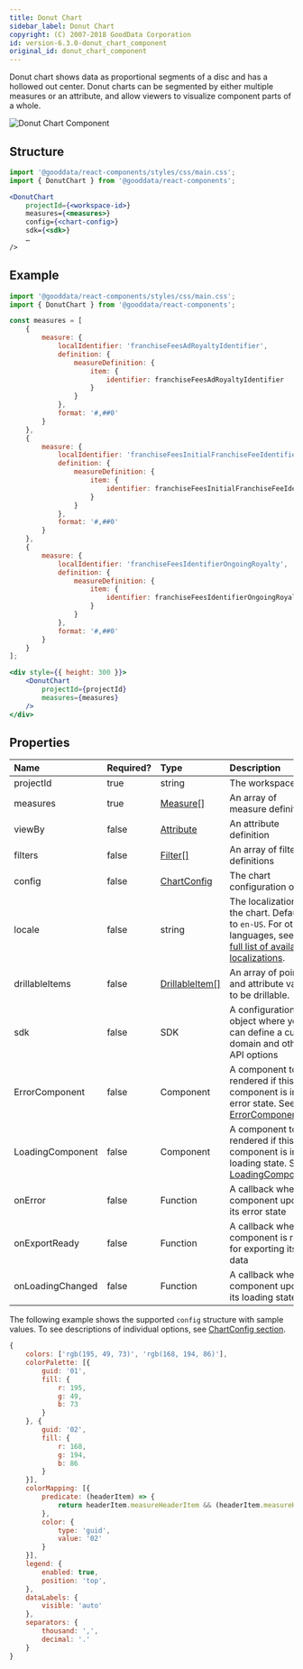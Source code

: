 ```yaml
---
title: Donut Chart
sidebar_label: Donut Chart
copyright: (C) 2007-2018 GoodData Corporation
id: version-6.3.0-donut_chart_component
original_id: donut_chart_component
---
```


Donut chart shows data as proportional segments of a disc and has a hollowed out center. Donut charts can be segmented by either multiple measures or an attribute, and allow viewers to visualize component parts of a whole.

![Donut Chart Component](assets/donut_chart.png "Donut Chart Component")

## Structure

```jsx
import '@gooddata/react-components/styles/css/main.css';
import { DonutChart } from '@gooddata/react-components';

<DonutChart
    projectId={<workspace-id>}
    measures={<measures>}
    config={<chart-config>}
    sdk={<sdk>}
    …
/>
```

## Example

```jsx
import '@gooddata/react-components/styles/css/main.css';
import { DonutChart } from '@gooddata/react-components';

const measures = [
    {
        measure: {
            localIdentifier: 'franchiseFeesAdRoyaltyIdentifier',
            definition: {
                measureDefinition: {
                    item: {
                        identifier: franchiseFeesAdRoyaltyIdentifier
                    }
                }
            },
            format: '#,##0'
        }
    },
    {
        measure: {
            localIdentifier: 'franchiseFeesInitialFranchiseFeeIdentifier',
            definition: {
                measureDefinition: {
                    item: {
                        identifier: franchiseFeesInitialFranchiseFeeIdentifier
                    }
                }
            },
            format: '#,##0'
        }
    },
    {
        measure: {
            localIdentifier: 'franchiseFeesIdentifierOngoingRoyalty',
            definition: {
                measureDefinition: {
                    item: {
                        identifier: franchiseFeesIdentifierOngoingRoyalty
                    }
                }
            },
            format: '#,##0'
        }
    }
];

<div style={{ height: 300 }}>
    <DonutChart
        projectId={projectId}
        measures={measures}
    />
</div>
```

## Properties

| Name | Required? | Type | Description |
| :--- | :--- | :--- | :--- |
| projectId | true | string | The workspace ID |
| measures | true | [Measure[]](50_custom__execution.md#measure) | An array of measure definitions |
| viewBy | false | [Attribute](50_custom__execution.md#attribute) | An attribute definition |
| filters | false | [Filter[]](30_tips__filter_visual_components.md) | An array of filter definitions |
| config | false | [ChartConfig](15_props__chart_config.md) | The chart configuration object |
| locale | false | string | The localization of the chart. Defaults to `en-US`. For other languages, see the [full list of available localizations](https://github.com/gooddata/gooddata-react-components/tree/master/src/translations). |
| drillableItems | false | [DrillableItem[]](15_props__drillable_item.md) | An array of points and attribute values to be drillable. |
| sdk | false | SDK | A configuration object where you can define a custom domain and other API options |
| ErrorComponent | false | Component | A component to be rendered if this component is in error state. See [ErrorComponent](15_props__error_component.md).|
| LoadingComponent | false | Component | A component to be rendered if this component is in loading state. See [LoadingComponent](15_props__loading_component.md).|
| onError | false | Function | A callback when the component updates its error state |
| onExportReady | false | Function | A callback when the component is ready for exporting its data |
| onLoadingChanged | false | Function | A callback when the component updates its loading state |

<!-- These internals are intentionally undocumented
| afterRender | false | Function | A callback after component is rendered |
| dataSource | false | DataSource class | A class that is used to resolve AFM |
| environment | false | string | An Internal property that changes behaviour in Analytical Designer and KPI Dashboards |
| height | false | number | Height of the component in pixels |
| pushData | false | Function | A callback after AFM is resolved |
-->

The following example shows the supported `config` structure with sample values. To see descriptions of individual options, see [ChartConfig section](15_props__chart_config.md).
```javascript
{
    colors: ['rgb(195, 49, 73)', 'rgb(168, 194, 86)'],
    colorPalette: [{
        guid: '01',
        fill: {
            r: 195,
            g: 49,
            b: 73
        }
    }, {
        guid: '02',
        fill: {
            r: 168,
            g: 194,
            b: 86
        }
    }],
    colorMapping: [{
        predicate: (headerItem) => {
            return headerItem.measureHeaderItem && (headerItem.measureHeaderItem.localIdentifier === 'm1_localIdentifier')
        },
        color: {
            type: 'guid',
            value: '02'
        }
    }],
    legend: {
        enabled: true,
        position: 'top',
    },
    dataLabels: {
        visible: 'auto'
    },
    separators: {
        thousand: ',',
        decimal: '.'
    }
}
```
